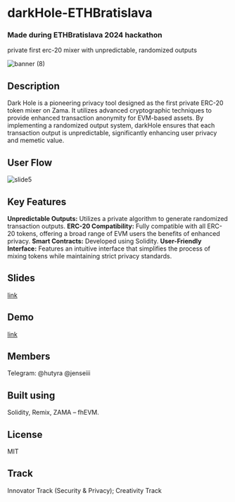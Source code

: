 # darkHole-ETHBratislava
### Made during ETHBratislava 2024 hackathon
private first erc-20 mixer with unpredictable, randomized outputs

![banner (8)](https://github.com/Benio501st/ETH_BTS_Hackathone/assets/101796507/1e05ae23-7a2e-4669-9344-b83c6dcd791b)

## Description
Dark Hole is a pioneering privacy tool designed as the first private ERC-20 token mixer on Zama. It utilizes advanced cryptographic techniques to provide enhanced transaction anonymity for EVM-based assets. By implementing a randomized output system, darkHole ensures that each transaction output is unpredictable, significantly enhancing user privacy and memetic value.

## User Flow
![slide5](https://github.com/Benio501st/ETH_BTS_Hackathone/assets/101796507/9f70e8ec-6fe6-45db-891e-276e2c9a43a4)

## Key Features
**Unpredictable Outputs:** Utilizes a private algorithm to generate randomized transaction outputs.
**ERC-20 Compatibility:** Fully compatible with all ERC-20 tokens, offering a broad range of EVM users the benefits of enhanced privacy.
**Smart Contracts:** Developed using Solidity.
**User-Friendly Interface:** Features an intuitive interface that simplifies the process of mixing tokens while maintaining strict privacy standards.

## Slides
[link]()

## Demo
[link](https://vimeo.com/945284479?share=copy)

## Members 
Telegram: @hutyra @jenseiii

## Built using
Solidity, Remix, ZAMA – fhEVM.

## License
MIT

## Track
Innovator Track (Security & Privacy); Creativity Track
